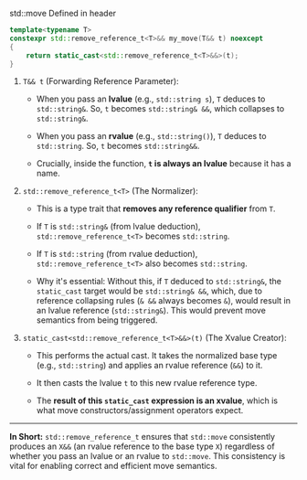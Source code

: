 std::move
	Defined in header <utility>

```cpp
template<typename T>
constexpr std::remove_reference_t<T>&& my_move(T&& t) noexcept
{
    return static_cast<std::remove_reference_t<T>&&>(t);
}
```

1. `T&& t` (Forwarding Reference Parameter):
    
    * When you pass an **lvalue** (e.g., `std::string s`), `T` deduces to `std::string&`. So, `t` becomes `std::string& &&`, which collapses to `std::string&`.
        
    * When you pass an **rvalue** (e.g., `std::string()`), `T` deduces to `std::string`. So, `t` becomes `std::string&&`.
        
    * Crucially, inside the function, **`t` is always an lvalue** because it has a name.
        
2. `std::remove_reference_t<T>` (The Normalizer):
    
    * This is a type trait that **removes any reference qualifier** from `T`.
        
    * If `T` is `std::string&` (from lvalue deduction), `std::remove_reference_t<T>` becomes `std::string`.
        
    * If `T` is `std::string` (from rvalue deduction), `std::remove_reference_t<T>` also becomes `std::string`.
        
    * Why it's essential: Without this, if `T` deduced to `std::string&`, the `static_cast` target would be `std::string& &&`, which, due to reference collapsing rules (`& &&` always becomes `&`), would result in an lvalue reference (`std::string&`). This would prevent move semantics from being triggered.
        
3. `static_cast<std::remove_reference_t<T>&&>(t)` (The Xvalue Creator):
    
     * This performs the actual cast. It takes the normalized base type (e.g., `std::string`) and applies an rvalue reference (`&&`) to it.
        
     * It then casts the lvalue `t` to this new rvalue reference type.
        
     * The **result of this `static_cast` expression is an xvalue**, which is what move constructors/assignment operators expect.
        

---

**In Short:** `std::remove_reference_t` ensures that `std::move` consistently produces an `X&&` (an rvalue reference to the base type `X`) regardless of whether you pass an lvalue or an rvalue to `std::move`. This consistency is vital for enabling correct and efficient move semantics.